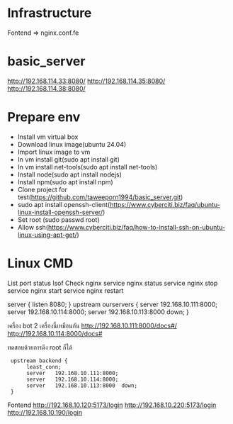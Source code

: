 # Infrastructure
Fontend => nginx.conf.fe

# basic_server
http://192.168.114.33:8080/
http://192.168.114.35:8080/
http://192.168.114.38:8080/

# Prepare env
- Install vm virtual box
- Download linux image(ubuntu 24.04)
- Import linux image to vm
- In vm install git(sudo apt install git)
- In vm install net-tools(sudo apt install net-tools)
- Install node(sudo apt install nodejs)
- Install npm(sudo apt install npm)
- Clone project for test(https://github.com/taweeporn1994/basic_server.git)
- sudo apt install openssh-client(https://www.cyberciti.biz/faq/ubuntu-linux-install-openssh-server/)
- Set root (sudo passwd root)
- Allow ssh(https://www.cyberciti.biz/faq/how-to-install-ssh-on-ubuntu-linux-using-apt-get/)

# Linux CMD
List port status
    lsof 
Check nginx
    service nginx status
    service nginx stop
    service nginx start
    service nginx restart


   server {
        listen 8080;
   }
   upstream ourservers {
        server   192.168.10.111:8000;
        server   192.168.10.114:8000;
        server   192.168.10.113:8000  down;
    }


เครื่อง bot 2 เครื่องนี้เหมือนกัน
http://192.168.10.111:8000/docs#/
http://192.168.10.114:8000/docs#

ทดสอบด้วยการดึง root ก็ได้

     upstream backend {
          least_conn;
          server   192.168.10.111:8000;
          server   192.168.10.114:8000;
          server   192.168.10.113:8000  down;
     }
Fontend
http://192.168.10.120:5173/login
http://192.168.10.220:5173/login
http://192.168.10.190/login
